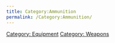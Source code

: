 ```yaml
---
title: Category:Ammunition
permalink: /Category:Ammunition/
---
```


[Category: Equipment](Category:_Equipment "wikilink") [Category:
Weapons](Category:_Weapons "wikilink")